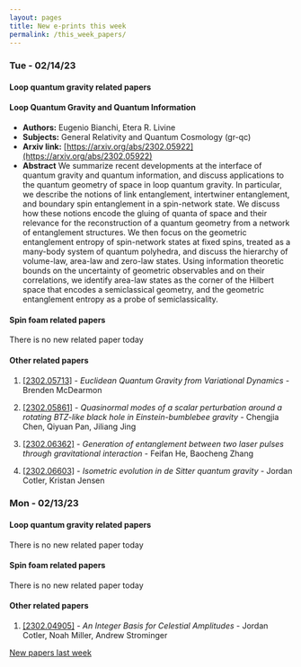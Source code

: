 ```yaml
---
layout: pages
title: New e-prints this week
permalink: /this_week_papers/
---
```




### Tue - 02/14/23

#### Loop quantum gravity related papers

#### **Loop Quantum Gravity and Quantum Information**
 - **Authors:** Eugenio Bianchi, Etera R. Livine
 - **Subjects:** General Relativity and Quantum Cosmology (gr-qc)
 - **Arxiv link:** [https://arxiv.org/abs/2302.05922](https://arxiv.org/abs/2302.05922)
 - **Abstract**
 We summarize recent developments at the interface of quantum gravity and quantum information, and discuss applications to the quantum geometry of space in loop quantum gravity. In particular, we describe the notions of link entanglement, intertwiner entanglement, and boundary spin entanglement in a spin-network state. We discuss how these notions encode the gluing of quanta of space and their relevance for the reconstruction of a quantum geometry from a network of entanglement structures. We then focus on the geometric entanglement entropy of spin-network states at fixed spins, treated as a many-body system of quantum polyhedra, and discuss the hierarchy of volume-law, area-law and zero-law states. Using information theoretic bounds on the uncertainty of geometric observables and on their correlations, we identify area-law states as the corner of the Hilbert space that encodes a semiclassical geometry, and the geometric entanglement entropy as a probe of semiclassicality. 

#### Spin foam related papers

There is no new related paper today 



#### Other related papers

1. [[2302.05713]](https://arxiv.org/abs/2302.05713) - *Euclidean Quantum Gravity from Variational Dynamics* - Brenden McDearmon

1. [[2302.05861]](https://arxiv.org/abs/2302.05861) - *Quasinormal modes of a scalar perturbation around a rotating BTZ-like  black hole in Einstein-bumblebee gravity* - Chengjia Chen, Qiyuan Pan, Jiliang Jing

1. [[2302.06362]](https://arxiv.org/abs/2302.06362) - *Generation of entanglement between two laser pulses through  gravitational interaction* - Feifan He, Baocheng Zhang

1. [[2302.06603]](https://arxiv.org/abs/2302.06603) - *Isometric evolution in de Sitter quantum gravity* - Jordan Cotler, Kristan Jensen



### Mon - 02/13/23

#### Loop quantum gravity related papers

There is no new related paper today 

#### Spin foam related papers

There is no new related paper today 



#### Other related papers

1. [[2302.04905]](https://arxiv.org/abs/2302.04905) - *An Integer Basis for Celestial Amplitudes* - Jordan Cotler, Noah Miller, Andrew Strominger






[New papers last week]({{site.url}}/archived/weekly/pre-prints/2023/02/13/archived_weekly_papers.html)